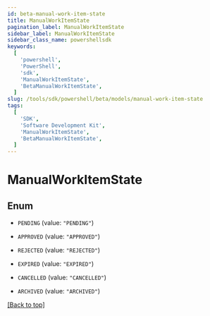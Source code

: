 ```yaml
---
id: beta-manual-work-item-state
title: ManualWorkItemState
pagination_label: ManualWorkItemState
sidebar_label: ManualWorkItemState
sidebar_class_name: powershellsdk
keywords:
  [
    'powershell',
    'PowerShell',
    'sdk',
    'ManualWorkItemState',
    'BetaManualWorkItemState',
  ]
slug: /tools/sdk/powershell/beta/models/manual-work-item-state
tags:
  [
    'SDK',
    'Software Development Kit',
    'ManualWorkItemState',
    'BetaManualWorkItemState',
  ]
---
```


# ManualWorkItemState

## Enum

- `PENDING` (value: `"PENDING"`)

- `APPROVED` (value: `"APPROVED"`)

- `REJECTED` (value: `"REJECTED"`)

- `EXPIRED` (value: `"EXPIRED"`)

- `CANCELLED` (value: `"CANCELLED"`)

- `ARCHIVED` (value: `"ARCHIVED"`)

[[Back to top]](#)
